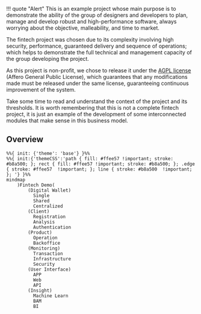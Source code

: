 

!!! quote "Alert"
    This is an example project whose main purpose is to demonstrate the ability of the group of designers and developers to plan, manage and develop robust and high-performance software, always worrying about the objective, malleability, and time to market.  

The fintech project was chosen due to its complexity involving high security, performance, guaranteed delivery and sequence of operations; which helps to demonstrate the full technical and management capacity of the group developing the project.

As this project is non-profit, we chose to release it under the [AGPL license](https://www.gnu.org/licenses/agpl-3.0.en.html) (Affero General Public License), which guarantees that any modifications made must be released under the same license, guaranteeing continuous improvement of the system.

Take some time to read and understand the context of the project and its thresholds. It is worth remembering that this is not a complete fintech project, it is just an example of the development of some interconnected modules that make sense in this business model.

## Overview

```mermaid
%%{ init: {'theme': 'base'} }%%
%%{ init:{'themeCSS':'path { fill: #ffee57 !important; stroke: #b8a500; }; rect { fill: #ffee57 !important; stroke: #b8a500; }; .edge { stroke: #ffee57  !important; }; line { stroke: #b8a500  !important; }; '} }%%
mindmap
    )Fintech Demo(
        (Digital Wallet)
          Single
          Shared
          Centralized 
        (Client)
          Registration
          Analysis
          Authentication
        (Product)
          Operation
          Backoffice
        (Monitoring)
          Transaction
          Infrastructure
          Security
        (User Interface)
          APP
          Web
          API 
        (Insight)
          Machine Learn
          BAM
          BI

```